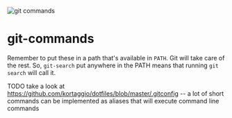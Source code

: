 ![git commands](https://girlinitworld.files.wordpress.com/2016/04/in-case-of-fire-1-git-commit-2-git-push-3-leave-building2.png?w=266&h=186)
# git-commands

Remember to put these in a path that's available in `PATH`. Git will take care of the rest. So, `git-search` put anywhere in the PATH means that running `git search` will call it.

TODO take a look at https://github.com/kortaggio/dotfiles/blob/master/.gitconfig -- a lot of short commands can be implemented as aliases that will execute command line commands
